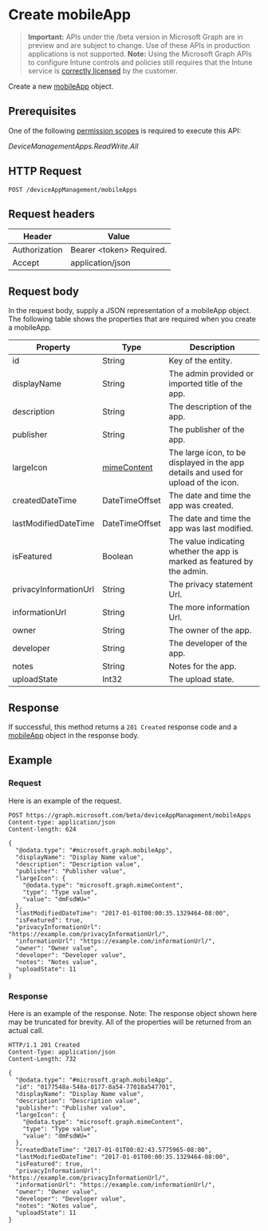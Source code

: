 ﻿# Create mobileApp

> **Important:** APIs under the /beta version in Microsoft Graph are in preview and are subject to change. Use of these APIs in production applications is not supported.
> **Note:** Using the Microsoft Graph APIs to configure Intune controls and policies still requires that the Intune service is [correctly licensed](https://go.microsoft.com/fwlink/?linkid=839381) by the customer.

Create a new [mobileApp](../resources/intune_apps_mobileapp.md) object.
## Prerequisites
One of the following [permission scopes](https://developer.microsoft.com/en-us/graph/docs/authorization/permission_scopes) is required to execute this API:

*DeviceManagementApps.ReadWrite.All*
## HTTP Request
<!-- {
  "blockType": "ignored"
}
-->
```http
POST /deviceAppManagement/mobileApps
```

## Request headers
|Header|Value|
|---|---|
|Authorization|Bearer &lt;token&gt; Required.|
|Accept|application/json|

## Request body
In the request body, supply a JSON representation of a mobileApp object.
The following table shows the properties that are required when you create a mobileApp.

|Property|Type|Description|
|---|---|---|
|id|String|Key of the entity.|
|displayName|String|The admin provided or imported title of the app.|
|description|String|The description of the app.|
|publisher|String|The publisher of the app.|
|largeIcon|[mimeContent](../resources/intune_apps_mimecontent.md)|The large icon, to be displayed in the app details and used for upload of the icon.|
|createdDateTime|DateTimeOffset|The date and time the app was created.|
|lastModifiedDateTime|DateTimeOffset|The date and time the app was last modified.|
|isFeatured|Boolean|The value indicating whether the app is marked as featured by the admin.|
|privacyInformationUrl|String|The privacy statement Url.|
|informationUrl|String|The more information Url.|
|owner|String|The owner of the app.|
|developer|String|The developer of the app.|
|notes|String|Notes for the app.|
|uploadState|Int32|The upload state.|



## Response
If successful, this method returns a `201 Created` response code and a [mobileApp](../resources/intune_apps_mobileapp.md) object in the response body.

## Example
### Request
Here is an example of the request.
```http
POST https://graph.microsoft.com/beta/deviceAppManagement/mobileApps
Content-type: application/json
Content-length: 624

{
  "@odata.type": "#microsoft.graph.mobileApp",
  "displayName": "Display Name value",
  "description": "Description value",
  "publisher": "Publisher value",
  "largeIcon": {
    "@odata.type": "microsoft.graph.mimeContent",
    "type": "Type value",
    "value": "dmFsdWU="
  },
  "lastModifiedDateTime": "2017-01-01T00:00:35.1329464-08:00",
  "isFeatured": true,
  "privacyInformationUrl": "https://example.com/privacyInformationUrl/",
  "informationUrl": "https://example.com/informationUrl/",
  "owner": "Owner value",
  "developer": "Developer value",
  "notes": "Notes value",
  "uploadState": 11
}
```

### Response
Here is an example of the response. Note: The response object shown here may be truncated for brevity. All of the properties will be returned from an actual call.
```http
HTTP/1.1 201 Created
Content-Type: application/json
Content-Length: 732

{
  "@odata.type": "#microsoft.graph.mobileApp",
  "id": "0177548a-548a-0177-8a54-77018a547701",
  "displayName": "Display Name value",
  "description": "Description value",
  "publisher": "Publisher value",
  "largeIcon": {
    "@odata.type": "microsoft.graph.mimeContent",
    "type": "Type value",
    "value": "dmFsdWU="
  },
  "createdDateTime": "2017-01-01T00:02:43.5775965-08:00",
  "lastModifiedDateTime": "2017-01-01T00:00:35.1329464-08:00",
  "isFeatured": true,
  "privacyInformationUrl": "https://example.com/privacyInformationUrl/",
  "informationUrl": "https://example.com/informationUrl/",
  "owner": "Owner value",
  "developer": "Developer value",
  "notes": "Notes value",
  "uploadState": 11
}
```



